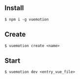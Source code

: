 ## Install

```shell
$ npm i -g vuemotion
```

## Create

```shell
$ vuemotion create <name>
```

## Start

```shell
$ vuemotion dev <entry_vue_file>
```
